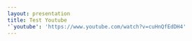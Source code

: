 ```yaml
---
layout: presentation
title: Test Youtube
'`youtube': 'https://www.youtube.com/watch?v=cuHnQfEdDH4'
---
```


